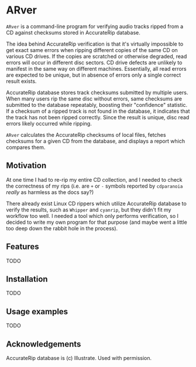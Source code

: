 # ARver

`ARver` is a command-line program for verifying audio tracks ripped from a CD
against checksums stored in AccurateRip database.

The idea behind AccurateRip verification is that it's virtually impossible to
get exact same errors when ripping different copies of the same CD on various
CD drives. If the copies are scratched or otherwise degraded, read errors will
occur in different disc sectors. CD drive defects are unlikely to manifest in
the same way on different machines. Essentially, all read errors are expected
to be unique, but in absence of errors only a single correct result exists.

AccurateRip database stores track checksums submitted by multiple users. When
many users rip the same disc without errors, same checksums are submitted to
the database repeatably, boosting their "confidence" statistic. If a checksum
of a ripped track is not found in the database, it indicates that the track has
not been ripped correctly. Since the result is unique, disc read errors likely
occurred while ripping.

`ARver` calculates the AccurateRip checksums of local files, fetches checksums
for a given CD from the database, and displays a report which compares them.

## Motivation

At one time I had to re-rip my entire CD collection, and I needed to check the
correctness of my rips (i.e. are `+` or `-` symbols reported by `cdparanoia`
*really* as harmless as the docs say?)

There already exist Linux CD rippers which utilize AccurateRip database to
verify the results, such as `Whipper` and `cyanrip`, but they didn't fit my
workflow too well. I needed a tool which only performs verification, so I
decided to write my own program for that purpose (and maybe went a little too
deep down the rabbit hole in the process).

## Features

TODO

## Installation

TODO

## Usage examples

TODO

## Acknowledgements

AccurateRip database is (c) Illustrate. Used with permission.
